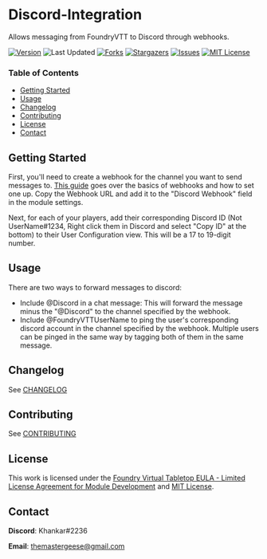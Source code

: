 [version-shield]: https://img.shields.io/github/v/release/TheMasterGeese/Discord-Integration
[version-url]: https://github.com/TheMasterGeese/Discord-Integration/releases/latest
[forks-shield]: https://img.shields.io/github/forks/TheMasterGeese/Discord-Integration
[forks-url]: https://github.com/TheMasterGeese/Discord-Integration/network/members
[stars-shield]: https://img.shields.io/github/stars/TheMasterGeese/Discord-Integration
[stars-url]: https://github.com/TheMasterGeese/Discord-Integration/stargazers
[issues-shield]: https://img.shields.io/github/issues/TheMasterGeese/Discord-Integration
[issues-url]: https://github.com/TheMasterGeese/Discord-Integration/issues
[license-shield]: https://img.shields.io/github/license/TheMasterGeese/Discord-Integration
[license-url]: https://github.com/TheMasterGeese/Discord-Integration/blob/master/LICENSE.md
[last-updated-shield]: https://img.shields.io/github/last-commit/TheMasterGeese/Discord-Integration

# Discord-Integration
Allows messaging from FoundryVTT to Discord through webhooks.

[![Version][version-shield]][version-url]
![Last Updated][last-updated-shield]
[![Forks][forks-shield]][forks-url]
[![Stargazers][stars-shield]][stars-url]
[![Issues][issues-shield]][issues-url]
[![MIT License][license-shield]][license-url]

### Table of Contents
- [Getting Started](#Getting-Started)
- [Usage](#Usage)
- [Changelog](#Changelog)
- [Contributing](#Contributing)
- [License](#License)
- [Contact](#Contact)

## Getting Started
First, you'll need to create a webhook for the channel you want to send messages to. <a href="https://support.discord.com/hc/en-us/articles/228383668-Intro-to-Webhooks">This guide</a>  goes over the basics of webhooks and how to set one up. Copy the Webhook URL and add it to the "Discord Webhook" field in the module settings.

Next, for each of your players, add their corresponding Discord ID (Not UserName#1234, Right click them in Discord and select "Copy ID" at the bottom) to their User Configuration view. This will be a 17 to 19-digit number.

## Usage
There are two ways to forward messages to discord:

* Include @Discord in a chat message: This will forward the message minus the "@Discord" to the channel specified by the webhook.
* Include @FoundryVTTUserName to ping the user's corresponding discord account in the channel specified by the webhook. Multiple users can be pinged in the same way by tagging both of them in the same message.

## Changelog

See [CHANGELOG](CHANGELOG.md)

## Contributing

See [CONTRIBUTING](CONTRIBUTING.md)

## License

This work is licensed under the [Foundry Virtual Tabletop EULA - Limited License Agreement for Module Development](https://foundryvtt.com/article/license/) and [MIT License](LICENSE).
## Contact

<b>Discord</b>: Khankar#2236

<b>Email</b>: themastergeese@gmail.com
